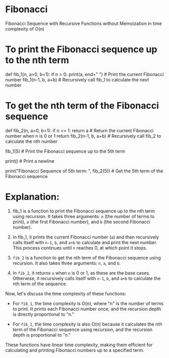 # Fibonacci
Fibonacci Sequence with Recursive Functions without Memoization in time complexity of O(n)
# To print the Fibonacci sequence up to the nth term
def fib_1(n, a=0, b=1):
    if n > 0:
        print(a, end=" ")  # Print the current Fibonacci number
        fib_1(n-1, b, a+b)  # Recursively call fib_1 to calculate the next number


# To get the nth term of the Fibonacci sequence
def fib_2(n, a=0, b=1):
    if n <= 1:
        return a  # Return the current Fibonacci number when n is 0 or 1
    return fib_2(n-1, b, a+b)  # Recursively call fib_2 to calculate the nth number

fib_1(5)  # Print the Fibonacci sequence up to the 5th term

print()  # Print a newline

print("Fibonacci Sequence of 5th term: ", fib_2(5))  # Get the 5th term of the Fibonacci sequence

# Explanation:

1. fib_1 is a function to print the Fibonacci sequence up to the nth term using recursion. It takes three arguments: `n` (the number of terms to print), `a` (the first Fibonacci number), and `b` (the second Fibonacci number).

2. In fib_1, it prints the current Fibonacci number (`a`) and then recursively calls itself with `n-1`, `b`, and `a+b` to calculate and print the next number. This process continues until `n` reaches 0, at which point it stops.

3. `fib_2` is a function to get the nth term of the Fibonacci sequence using recursion. It also takes three arguments: `n`, `a`, and `b`.

4. In `fib_2`, it returns `a` when `n` is 0 or 1, as these are the base cases. Otherwise, it recursively calls itself with `n-1`, `b`, and `a+b` to calculate the nth term of the sequence.

Now, let's discuss the time complexity of these functions:

- For `fib_1`, the time complexity is O(n), where "n" is the number of terms to print. It prints each Fibonacci number once, and the recursion depth is directly proportional to "n."

- For `fib_2`, the time complexity is also O(n) because it calculates the nth term of the Fibonacci sequence using recursion, and the recursion depth is proportional to "n."

These functions have linear time complexity, making them efficient for calculating and printing Fibonacci numbers up to a specified term. 
